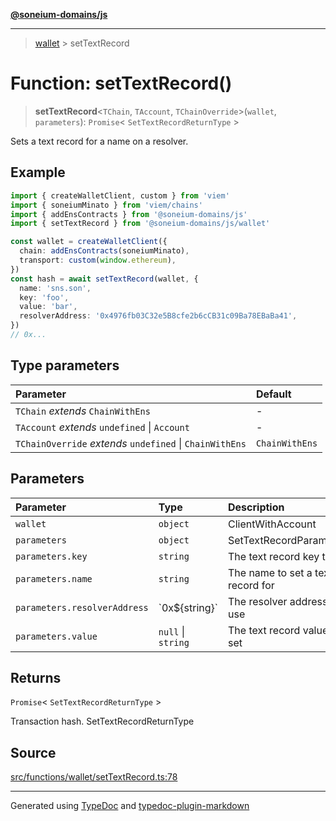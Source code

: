 [**@soneium-domains/js**](../README.md)

---

> [wallet](README.md) > setTextRecord

# Function: setTextRecord()

> **setTextRecord**\<`TChain`, `TAccount`, `TChainOverride`\>(`wallet`, `parameters`): `Promise`\< `SetTextRecordReturnType` \>

Sets a text record for a name on a resolver.

## Example

```ts
import { createWalletClient, custom } from 'viem'
import { soneiumMinato } from 'viem/chains'
import { addEnsContracts } from '@soneium-domains/js'
import { setTextRecord } from '@soneium-domains/js/wallet'

const wallet = createWalletClient({
  chain: addEnsContracts(soneiumMinato),
  transport: custom(window.ethereum),
})
const hash = await setTextRecord(wallet, {
  name: 'sns.son',
  key: 'foo',
  value: 'bar',
  resolverAddress: '0x4976fb03C32e5B8cfe2b6cCB31c09Ba78EBaBa41',
})
// 0x...
```

## Type parameters

| Parameter                                                | Default        |
| :------------------------------------------------------- | :------------- |
| `TChain` _extends_ `ChainWithEns`                        | -              |
| `TAccount` _extends_ `undefined` \| `Account`            | -              |
| `TChainOverride` _extends_ `undefined` \| `ChainWithEns` | `ChainWithEns` |

## Parameters

| Parameter                    | Type               | Description                       |
| :--------------------------- | :----------------- | :-------------------------------- |
| `wallet`                     | `object`           | ClientWithAccount                 |
| `parameters`                 | `object`           | SetTextRecordParameters           |
| `parameters.key`             | `string`           | The text record key to set        |
| `parameters.name`            | `string`           | The name to set a text record for |
| `parameters.resolverAddress` | \`0x$\{string}\`   | The resolver address to use       |
| `parameters.value`           | `null` \| `string` | The text record value to set      |

## Returns

`Promise`\< `SetTextRecordReturnType` \>

Transaction hash. SetTextRecordReturnType

## Source

[src/functions/wallet/setTextRecord.ts:78](https://github.com/soneium-domains/soneium-domains-js/tree/main/src/functions/wallet/setTextRecord.ts#L78)

---

Generated using [TypeDoc](https://typedoc.org/) and [typedoc-plugin-markdown](https://www.npmjs.com/package/typedoc-plugin-markdown)
